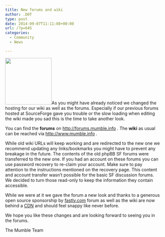```yaml
---
title: New forums and wiki
author: .D0T
type: post
date: 2014-09-07T11:11:08+00:00
url: /?p=645
categories:
  - Community
  - News

---
```

<img class="alignleft size-thumbnail wp-image-647" title="New" src="http://blog.mumble.info/wp-uploads/2014/09/eady_New_On_Stars-150x150.png" alt="" width="150" height="150" />As you might have already noticed we changed the hosting for our wiki as well as the forums. Especially if our previous forums hosted at SourceForge gave you trouble or the slow loading when editing the wiki made you sad this is the time to take another look.

You can find the **forums** on <a href="http://forums.mumble.info" target="_blank">http://forums.mumble.info</a> . The **wiki** as usual can be reached via <a href="http://www.mumble.info" target="_blank">http://www.mumble.info</a> .

<!--more-->

While old wiki URLs will keep working and are redirected to the new one we recommend updating any links/bookmarks you might have to prevent any breakage in the future. The contents of the old phpBB SF forums were transferred to the new one. If you had an account on these forums you can use password recovery to re-claim your account. Make sure to pay attention to the instructions mentioned on the recovery page. This content and account transfer wasn&#8217;t possible for the basic SF discussion forums. We decided to turn those read-only to keep the information they contain accessible.

While we were at it we gave the forum a new look and thanks to a generous open source sponsorship by [fastly.com][1] forum as well as the wiki are now behind a <a href="http://en.wikipedia.org/wiki/Content_delivery_network" target="_blank">CDN</a> and should feel snappy like never before.

We hope you like these changes and are looking forward to seeing you in the forums.

The Mumble Team

 [1]: http://www.fastly.com/ "fastly.com"